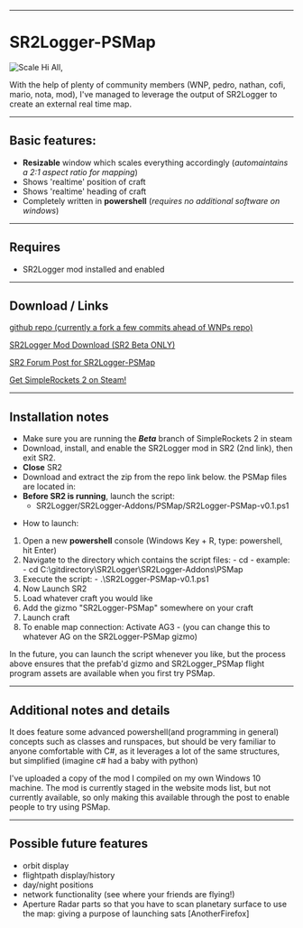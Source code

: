___

# SR2Logger-PSMap
![Scale](https://i.ibb.co/ZKNgkXY/SR2-Logger-PSMap.png)
Hi All,

With the help of plenty of community members (WNP, pedro, nathan, cofi, mario, nota, mod), I've managed to leverage the output of SR2Logger to create an external real time map. 
___

## Basic features: 
* **Resizable** window which scales everything accordingly (*automaintains a 2:1 aspect ratio for mapping*) 
* Shows 'realtime' position of craft 
* Shows 'realtime' heading of craft
* Completely written in **powershell** (*requires no additional software on windows*)
___

## Requires
* SR2Logger mod installed and enabled
___

## Download / Links
[github repo (currently a fork a few commits ahead of WNPs repo)](https://github.com/nethereal/SR2Logger)

[SR2Logger Mod Download (SR2 Beta ONLY)](https://drive.google.com/file/d/1WReOzMlEweiYChXjeBBmXfnQtqpOKhos/view?usp=sharing)

[SR2 Forum Post for SR2Logger-PSMap](https://www.simplerockets.com/Forums/View/56931)

[Get SimpleRockets 2 on Steam!](https://store.steampowered.com/widget/870200/)
___

## Installation notes
* Make sure you are running the ***Beta*** branch of SimpleRockets 2 in steam
* Download, install, and enable the SR2Logger mod in SR2 (2nd link), then exit SR2. 
* **Close** SR2
* Download and extract the zip from the repo link below. the PSMap files are located in: 
* **Before SR2 is running**, launch the script:   
  - SR2Logger/SR2Logger-Addons/PSMap/SR2Logger-PSMap-v0.1.ps1
-  How to launch: 
1. Open a new **powershell** console (Windows Key + R, type: powershell, hit Enter)
2.  Navigate to the directory which contains the script files:
        - cd <fullpath>
        - example:
          - cd C:\gitdirectory\SR2Logger\SR2Logger-Addons\PSMap
3. Execute the script:
          - .\SR2Logger-PSMap-v0.1.ps1
4. Now Launch SR2
5. Load whatever craft you would like
6. Add the gizmo "SR2Logger-PSMap" somewhere on your craft
7. Launch craft
8. To enable map connection: Activate AG3 
        - (you can change this to whatever AG on the SR2Logger-PSMap gizmo)

In the future, you can launch the script whenever you like, but the process above ensures that the prefab'd gizmo and SR2Logger_PSMap flight program assets are available when you first try PSMap.
___

## Additional notes and details
It does feature some advanced powershell(and programming in general) concepts such as classes and runspaces, but should be very familiar to anyone comfortable with C#, as it leverages a lot of the same structures, but simplified (imagine c# had a baby with python) 

I've uploaded a copy of the mod I compiled on my own Windows 10 machine. The mod is currently staged in the website mods list, but not currently available, so only making this available through the post to enable people to try using PSMap.
___

## Possible future features
* orbit display
* flightpath display/history
* day/night positions
* network functionality (see where your friends are flying!)
* Aperture Radar parts so that you have to scan planetary surface to use the map: giving a purpose of launching sats [AnotherFirefox]
